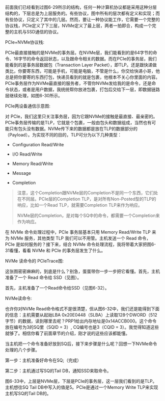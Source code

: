 
前面我们已经看到过图6-29所示的结构，任何一种计算机协议都是采用这种分层结构的，下层总是为上层服务的。有些协议，图中所有的层次都有定义和实现；而有些协议，只定义了其中的几层。然而，要让一种协议能工作，它需要一个完整的协议栈，PCIe定义了下三层，NVMe定义了最上层，两者一拍即合，构成一个完整的主机与SSD通信的协议。

PCIe+NVMe协议栈:



PCIe最直接接触的是NVMe的事务层。在NVMe层，我们能看到的是64字节的命令、16字节的命令返回状态，以及跟命令相关的数据。而在PCIe的事务层，我们能看到的是事务层数据包（Transaction Layer Packet），即TLP。还是跟快递做类比，你要寄东西，可能是手机，可能是电脑，不管是什么，你交给快递小哥，他总是把你要寄的东西打包，快递员看到的就是包裹，他根本不关心你里面的内容。PCIe事务层作为NVMe最直接的服务者，不管你NVMe发给我的是命令，还是命令状态，或者是用户数据，我统统帮你放进包裹，打包后交给下一层，即数据链路层继续处理，如图6-30所示。

PCIe两设备通信示意图:



对 PCIe，我们这里只关注事务层，因为它跟NVMe的接触是最直接、最亲密的。PCIe事务层传输的是TLP，它就是个包裹，一般由包头和数据组成，当然也有可能只有包头没有数据。NVMe传下来的数据都是放在TLP的数据部分的（Payload）。为实现不同的目的，TLP可分为以下几种类型：

* Configuration Read/Write

* I/O Read/Write

* Memory Read/Write

* Message

* Completion

>注意，这个Completion跟NVMe层的Completion不是同一个东西，它们处在不同层。PCIe层的Completion TLP，是对所有Non-Posted型的TLP的响应，比如一个Read TLP，就需要Completion TLP来作为响应。
> 
> NVMe层的Completion，是对每个SQ中的命令，都需要一个Completion来作为响应。

在 NVMe 命令处理过程中，PCIe 事务层基本只用 Memory Read/Write TLP 来为 NVMe 服务，其他类型 TLP 我们可以不用管。主机发送一个 Read 命令，PCIe 是如何服务的？接下来，结合 NVMe 命令处理流程，我将带着大家把图6-31看懂，看看 NVMe 和 PCIe 的事务层发生了什么。

NVMe 读命令的 PCIeTrace图:



这张图密密麻麻的，到底是什么？别急，蛋蛋带你一步一步把它看懂。首先，主机准备了一个 Read 命令给 SSD（见图）。

首先，主机准备了一个Read命令给SSD（见图6-32）。

NVMe读命令:



也许你对NVMe Read命令格式不是很清楚，但从图6-32中，我们还是能得到下面的信息：主机需要从起始LBA 0x20E0448（SLBA）上读取128个DWORD（512字节）的数据，读到哪里去呢？PRP1给出内存地址是0x14ACCB000。这个命令放在编号为3的SQ里（SQID = 3）, CQ编号也是3（CQID = 3）。我觉得知道这些就够了。相信你看了前面章节的介绍，刚才说的这些应该都能懂。

当主机把一个命令准备好放到SQ后，接下来步骤是什么呢？回想一下NVMe命令处理的八个步骤。

第一步：主机准备好命令在SQ;（完成）

第二步：主机通过写SQ的Tail DB，通知SSD来取命令。

图6-33中，上层是NVMe层，下层是PCIe的事务层，这一层我们看到的是TLP。主机想往SQ Tail DB中写入的值是5。PCIe是通过一个Memory Write TLP来实现主机写SQ的Tail DB的。

